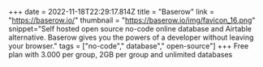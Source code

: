 +++
date = 2022-11-18T22:29:17.814Z
title = "Baserow"
link = "https://baserow.io/"
thumbnail = "https://baserow.io/img/favicon_16.png"
snippet="Self hosted open source no-code online database and Airtable alternative. Baserow gives you the powers of a developer without leaving your browser."
tags = ["no-code"," database"," open-source"]
+++
Free plan with 3.000 per group, 2GB per group and unlimited databases
